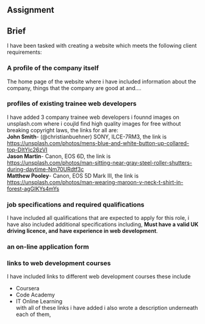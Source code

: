 ## Assignment  

## Brief  
I have been tasked with creating a website which meets the following client requirements:  

### **A profile of the company itself**  
The home page of the website where i have included information about the company, things that the company are good at and....


### **profiles of existing trainee web developers**  
I have added 3 company trainee web developers 
i founnd images on unsplash.com where i coujld find high quality images for free without breaking copyright laws, the links for all are:   
**John Smith**- (@christianbuehner) SONY, ILCE-7RM3, the link is https://unsplash.com/photos/mens-blue-and-white-button-up-collared-top-DItYlc26zVI  
**Jason Martin**- Canon, EOS 6D, the link is https://unsplash.com/photos/man-sitting-near-gray-steel-roller-shutters-during-daytime-Nm70URdtf3c  
**Matthew Pooley**- Canon, EOS 5D Mark III, the link is https://unsplash.com/photos/man-wearing-maroon-v-neck-t-shirt-in-forest-agGIKYs4mYs  

### **job specifications and required qualifications**  
 I have included all qualifications that are expected to apply for this role, i have also included additional specifications including, **Must have a valid UK driving licence, and have experience in web development**.


### **an on-line application form**  



### **links to web development courses**  
I have included links to different web development courses these include  
- Coursera  
- Code Academy  
- IT Online Learning  
with all of these links i have added i also wrote a description underneath each of them, 